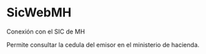 # SicWebMH
Conexión con el SIC de MH

Permite consultar la cedula del emisor en el ministerio de hacienda.

